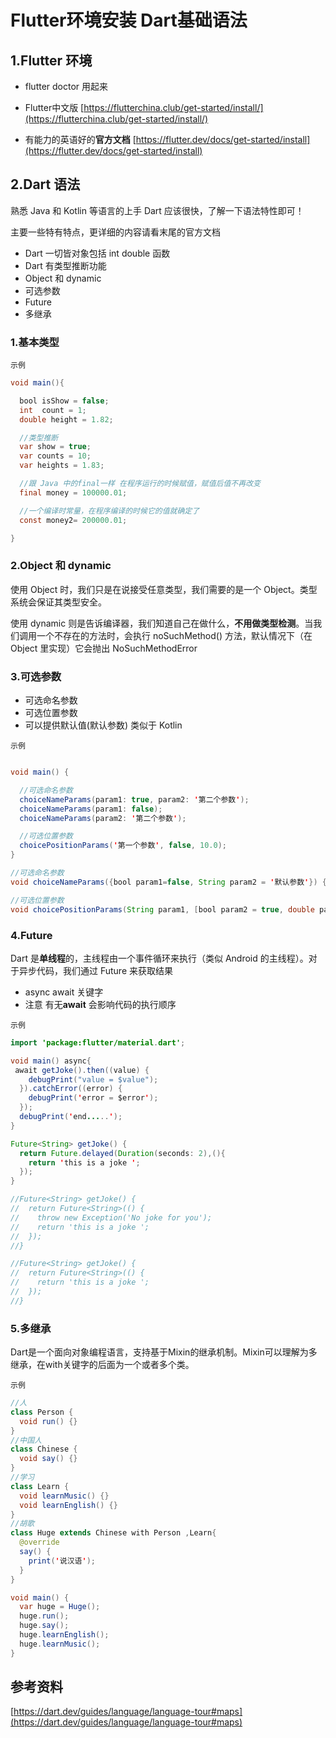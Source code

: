 # Flutter环境安装 Dart基础语法

## 1.Flutter 环境

* flutter doctor 用起来

* Flutter中文版 [https://flutterchina.club/get-started/install/](https://flutterchina.club/get-started/install/)
* 有能力的英语好的**官方文档** [https://flutter.dev/docs/get-started/install](https://flutter.dev/docs/get-started/install)



## 2.Dart 语法

熟悉 Java 和 Kotlin 等语言的上手 Dart 应该很快，了解一下语法特性即可！

主要一些特有特点，更详细的内容请看末尾的官方文档

* Dart 一切皆对象包括 int double 函数
* Dart 有类型推断功能
* Object 和 dynamic
* 可选参数
* Future
* 多继承



### 1.基本类型

`示例`

```java
void main(){

  bool isShow = false;
  int  count = 1;
  double height = 1.82;

  //类型推断
  var show = true;
  var counts = 10;
  var heights = 1.83;

  //跟 Java 中的final一样 在程序运行的时候赋值，赋值后值不再改变
  final money = 100000.01;

  //一个编译时常量，在程序编译的时候它的值就确定了
  const money2= 200000.01;

}
```



### 2.Object 和 dynamic

使用 Object 时，我们只是在说接受任意类型，我们需要的是一个 Object。类型系统会保证其类型安全。

使用 dynamic 则是告诉编译器，我们知道自己在做什么，**不用做类型检测**。当我们调用一个不存在的方法时，会执行 noSuchMethod() 方法，默认情况下（在 Object 里实现）它会抛出 NoSuchMethodError



### 3.可选参数

* 可选命名参数
* 可选位置参数
* 可以提供默认值(默认参数) 类似于 Kotlin

`示例`

```java

void main() {

  //可选命名参数
  choiceNameParams(param1: true, param2: '第二个参数');
  choiceNameParams(param1: false);
  choiceNameParams(param2: '第二个参数');

  //可选位置参数
  choicePositionParams('第一个参数', false, 10.0);
}

//可选命名参数
void choiceNameParams({bool param1=false, String param2 = '默认参数'}) {}

//可选位置参数
void choicePositionParams(String param1, [bool param2 = true, double param3 = 0.0]) {}

```



### 4.Future

Dart 是**单线程**的，主线程由一个事件循环来执行（类似 Android 的主线程）。对于异步代码，我们通过 Future 来获取结果

* async  await 关键字
* 注意 有无**await** 会影响代码的执行顺序

`示例`

```java
import 'package:flutter/material.dart';

void main() async{
 await getJoke().then((value) {
    debugPrint("value = $value");
  }).catchError((error) {
    debugPrint('error = $error');
  });
  debugPrint('end.....');
}

Future<String> getJoke() {
  return Future.delayed(Duration(seconds: 2),(){
    return 'this is a joke ';
  });
}

//Future<String> getJoke() {
//  return Future<String>(() {
//    throw new Exception('No joke for you');
//    return 'this is a joke ';
//  });
//}

//Future<String> getJoke() {
//  return Future<String>(() {
//    return 'this is a joke ';
//  });
//}
```

### 5.多继承

Dart是一个面向对象编程语言，支持基于Mixin的继承机制。Mixin可以理解为多继承，在with关键字的后面为一个或者多个类。

`示例`

```java
//人
class Person {
  void run() {}
}
//中国人
class Chinese {
  void say() {}
}
//学习
class Learn {
  void learnMusic() {}
  void learnEnglish() {}
}
//胡歌
class Huge extends Chinese with Person ,Learn{
  @override
  say() {
    print('说汉语');
  }
}

void main() {
  var huge = Huge();
  huge.run();
  huge.say();
  huge.learnEnglish();
  huge.learnMusic();
}
```

## 参考资料

[https://dart.dev/guides/language/language-tour#maps](https://dart.dev/guides/language/language-tour#maps)

